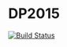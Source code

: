 # DP2015



[![Build Status](https://travis-ci.org/D-Malyszko/DP2015.svg?branch=master)](https://travis-ci.org/D-Malyszko/DP2015)